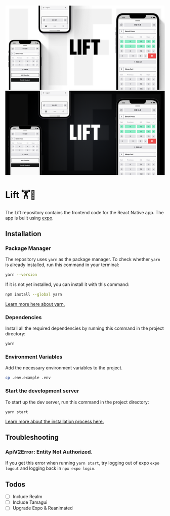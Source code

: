 <p align="center">
<img src="./screenshots/lift-light.png#gh-light-mode-only">
<img src="./screenshots/lift-dark.png#gh-dark-mode-only">

# Lift 🏋️💪

The Lift repository contains the frontend code for the React Native app. The app is built using [expo](https://expo.dev/).

## Installation

### Package Manager

The repository uses `yarn` as the package manager. To check whether `yarn` is already installed, run this command in your terminal:

```bash
yarn --version
```

If it is not yet installed, you can install it with this command:

```bash
npm install --global yarn
```

[Learn more here about yarn.](https://classic.yarnpkg.com/lang/en/docs/install/#mac-stable)

### Dependencies

Install all the required dependencies by running this command in the project directory:

```bash
yarn
```

### Environment Variables

Add the necessary environment variables to the project.

```bash
cp .env.example .env
```

### Start the development server

To start up the dev server, run this command in the project directory:

```bash‚
yarn start
```

[Learn more about the installation process here.](https://docs.expo.dev/get-started/installation/)

## Troubleshooting

### ApiV2Error: Entity Not Authorized.

If you get this error when running `yarn start`, try logging out of expo `expo logout` and logging back in `npx expo login`.
  
## Todos

- [ ] Include Realm
- [ ] Include Tamagui
- [ ] Upgrade Expo & Reanimated
